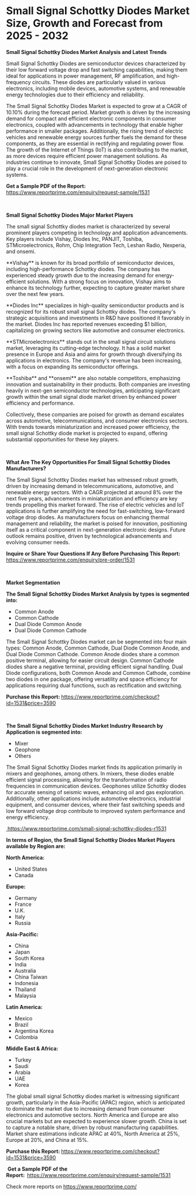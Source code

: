 <p><h1>Small Signal Schottky Diodes Market Size, Growth and Forecast from 2025 - 2032</h1></p><p><strong>Small Signal Schottky Diodes Market Analysis and Latest Trends</strong></p>
<p><p>Small Signal Schottky Diodes are semiconductor devices characterized by their low forward voltage drop and fast switching capabilities, making them ideal for applications in power management, RF amplification, and high-frequency circuits. These diodes are particularly valued in various electronics, including mobile devices, automotive systems, and renewable energy technologies due to their efficiency and reliability.</p><p>The Small Signal Schottky Diodes Market is expected to grow at a CAGR of 10.10% during the forecast period. Market growth is driven by the increasing demand for compact and efficient electronic components in consumer electronics, coupled with advancements in technology that enable higher performance in smaller packages. Additionally, the rising trend of electric vehicles and renewable energy sources further fuels the demand for these components, as they are essential in rectifying and regulating power flow. The growth of the Internet of Things (IoT) is also contributing to the market, as more devices require efficient power management solutions. As industries continue to innovate, Small Signal Schottky Diodes are poised to play a crucial role in the development of next-generation electronic systems.</p></p>
<p><strong>Get a Sample PDF of the Report:&nbsp;</strong> <a href="https://www.reportprime.com/enquiry/request-sample/1531?utm_campaign=3326&utm_medium=2&utm_source=Github&utm_content=ia&utm_term=18032025&utm_id=small-signal-schottky-diodes">https://www.reportprime.com/enquiry/request-sample/1531</a></p>
<p>&nbsp;</p>
<p><strong>Small Signal Schottky Diodes Major Market Players</strong></p>
<p><p>The small signal Schottky diodes market is characterized by several prominent players competing in technology and application advancements. Key players include Vishay, Diodes Inc, PANJIT, Toshiba, STMicroelectronics, Rohm, Chip Integration Tech, Leshan Radio, Nexperia, and onsemi.</p><p>**Vishay** is known for its broad portfolio of semiconductor devices, including high-performance Schottky diodes. The company has experienced steady growth due to the increasing demand for energy-efficient solutions. With a strong focus on innovation, Vishay aims to enhance its technology further, expecting to capture greater market share over the next few years.</p><p>**Diodes Inc** specializes in high-quality semiconductor products and is recognized for its robust small signal Schottky diodes. The company's strategic acquisitions and investments in R&D have positioned it favorably in the market. Diodes Inc has reported revenues exceeding $1 billion, capitalizing on growing sectors like automotive and consumer electronics.</p><p>**STMicroelectronics** stands out in the small signal circuit solutions market, leveraging its cutting-edge technology. It has a solid market presence in Europe and Asia and aims for growth through diversifying its applications in electronics. The company's revenue has been increasing, with a focus on expanding its semiconductor offerings.</p><p>**Toshiba** and **onsemi** are also notable competitors, emphasizing innovation and sustainability in their products. Both companies are investing heavily in next-gen semiconductor technologies, anticipating significant growth within the small signal diode market driven by enhanced power efficiency and performance.</p><p>Collectively, these companies are poised for growth as demand escalates across automotive, telecommunications, and consumer electronics sectors. With trends towards miniaturization and increased power efficiency, the small signal Schottky diode market is projected to expand, offering substantial opportunities for these key players.</p></p>
<p>&nbsp;</p>
<p><strong>What Are The Key Opportunities For Small Signal Schottky Diodes Manufacturers?</strong></p>
<p><p>The Small Signal Schottky Diodes market has witnessed robust growth, driven by increasing demand in telecommunications, automotive, and renewable energy sectors. With a CAGR projected at around 8% over the next five years, advancements in miniaturization and efficiency are key trends propelling this market forward. The rise of electric vehicles and IoT applications is further amplifying the need for fast-switching, low-forward voltage drop diodes. As manufacturers focus on enhancing thermal management and reliability, the market is poised for innovation, positioning itself as a critical component in next-generation electronic designs. Future outlook remains positive, driven by technological advancements and evolving consumer needs.</p></p>
<p><strong>Inquire or Share Your Questions If Any Before Purchasing This Report:</strong> <a href="https://www.reportprime.com/enquiry/pre-order/1531?utm_campaign=3326&utm_medium=2&utm_source=Github&utm_content=ia&utm_term=18032025&utm_id=small-signal-schottky-diodes">https://www.reportprime.com/enquiry/pre-order/1531</a></p>
<p>&nbsp;</p>
<p><strong>Market Segmentation</strong></p>
<p><strong>The Small Signal Schottky Diodes Market Analysis by types is segmented into:</strong></p>
<p><ul><li>Common Anode</li><li>Common Cathode</li><li>Dual Diode Common Anode</li><li>Dual Diode Common Cathode</li></ul></p>
<p><p>The Small Signal Schottky Diodes market can be segmented into four main types: Common Anode, Common Cathode, Dual Diode Common Anode, and Dual Diode Common Cathode. Common Anode diodes share a common positive terminal, allowing for easier circuit design. Common Cathode diodes share a negative terminal, providing efficient signal handling. Dual Diode configurations, both Common Anode and Common Cathode, combine two diodes in one package, offering versatility and space efficiency for applications requiring dual functions, such as rectification and switching.</p></p>
<p><strong>Purchase this Report:&nbsp;</strong><a href="https://www.reportprime.com/checkout?id=1531&price=3590&utm_campaign=3326&utm_medium=2&utm_source=Github&utm_content=ia&utm_term=18032025&utm_id=small-signal-schottky-diodes">https://www.reportprime.com/checkout?id=1531&price=3590</a></p>
<p>&nbsp;</p>
<p><strong>The Small Signal Schottky Diodes Market Industry Research by Application is segmented into:</strong></p>
<p><ul><li>Mixer</li><li>Geophone</li><li>Others</li></ul></p>
<p><p>The Small Signal Schottky Diodes market finds its application primarily in mixers and geophones, among others. In mixers, these diodes enable efficient signal processing, allowing for the transformation of radio frequencies in communication devices. Geophones utilize Schottky diodes for accurate sensing of seismic waves, enhancing oil and gas exploration. Additionally, other applications include automotive electronics, industrial equipment, and consumer devices, where their fast switching speeds and low forward voltage drop contribute to improved system performance and energy efficiency.</p></p>
<p><a href="https://www.reportprime.com/small-signal-schottky-diodes-r1531?utm_campaign=3326&utm_medium=2&utm_source=Github&utm_content=ia&utm_term=18032025&utm_id=small-signal-schottky-diodes">&nbsp;https://www.reportprime.com/small-signal-schottky-diodes-r1531</a></p>
<p><strong>In terms of Region, the Small Signal Schottky Diodes Market Players available by Region are:</strong></p>
<p>
    <p> <strong> North America: </strong>
        <ul>
            <li>United States</li>
            <li>Canada</li>
        </ul>
        </p> 
    <p> <strong> Europe: </strong>
        <ul>
            <li>Germany</li>
            <li>France</li>
            <li>U.K.</li>
            <li>Italy</li>
            <li>Russia</li>
        </ul>
        </p> 
    <p> <strong> Asia-Pacific: </strong>
        <ul>
            <li>China</li>
            <li>Japan</li>
            <li>South Korea</li>
            <li>India</li>
            <li>Australia</li>
            <li>China Taiwan</li>
            <li>Indonesia</li>
            <li>Thailand</li>
            <li>Malaysia</li>
        </ul>
        </p> 
    <p> <strong> Latin America: </strong>
        <ul>
            <li>Mexico</li>
            <li>Brazil</li>
            <li>Argentina Korea</li>
            <li>Colombia</li>
        </ul>
        </p> 
    <p> <strong> Middle East & Africa: </strong>
        <ul>
            <li>Turkey</li>
            <li>Saudi</li>
            <li>Arabia</li>
            <li>UAE</li>
            <li>Korea</li>
        </ul>
    </p>
    </p>
<p><p>The global small signal Schottky diodes market is witnessing significant growth, particularly in the Asia-Pacific (APAC) region, which is anticipated to dominate the market due to increasing demand from consumer electronics and automotive sectors. North America and Europe are also crucial markets but are expected to experience slower growth. China is set to capture a notable share, driven by robust manufacturing capabilities. Market share estimations indicate APAC at 40%, North America at 25%, Europe at 20%, and China at 15%.</p></p>
<p><strong>Purchase this Report: </strong><a href="https://www.reportprime.com/checkout?id=1531&price=3590&utm_campaign=3326&utm_medium=2&utm_source=Github&utm_content=ia&utm_term=18032025&utm_id=small-signal-schottky-diodes">https://www.reportprime.com/checkout?id=1531&price=3590</a></p>
<p>&nbsp;<strong>Get a Sample PDF of the Report:&nbsp;&nbsp;</strong><a href="https://www.reportprime.com/enquiry/request-sample/1531?utm_campaign=3326&utm_medium=2&utm_source=Github&utm_content=ia&utm_term=18032025&utm_id=small-signal-schottky-diodes">https://www.reportprime.com/enquiry/request-sample/1531</a></p>
<p><strong></strong></p>
<p>Check more reports on <a href="https://www.reportprime.com/?utm_campaign=3326&utm_medium=2&utm_source=Github&utm_content=ia&utm_term=18032025&utm_id=small-signal-schottky-diodes">https://www.reportprime.com/</a></p>